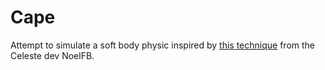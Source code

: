 # Cape
Attempt to simulate a soft body physic inspired by [this technique](https://www.reddit.com/r/gamedev/comments/9a0cfr/how_is_the_hair_in_celeste_made/) from the Celeste dev NoelFB.
